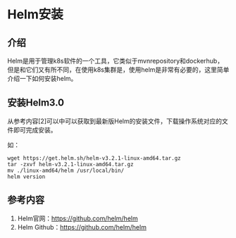 # Helm安装

## 介绍

Helm是用于管理k8s软件的一个工具，它类似于mvnrepository和dockerhub，但是和它们又有所不同，在使用k8s集群是，使用helm是非常有必要的，这里简单介绍一下如何安装helm。

## 安装Helm3.0

从参考内容[2]可以中可以获取到最新版Helm的安装文件，下载操作系统对应的文件即可完成安装。

如：

```shell
wget https://get.helm.sh/helm-v3.2.1-linux-amd64.tar.gz
tar -zxvf helm-v3.2.1-linux-amd64.tar.gz 
mv ./linux-amd64/helm /usr/local/bin/
helm version
```



## 参考内容

1. Helm官网：https://github.com/helm/helm
2. Helm Github：https://github.com/helm/helm